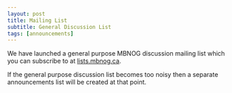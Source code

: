 ```yaml
---
layout: post
title: Mailing List
subtitle: General Discussion List
tags: [announcements]
---
```


We have launched a general purpose MBNOG discussion mailing list which you can subscribe to at [lists.mbnog.ca](https://lists.mbnog.ca/).

If the general purpose discussion list becomes too noisy then a separate announcements list will be created at that point.

